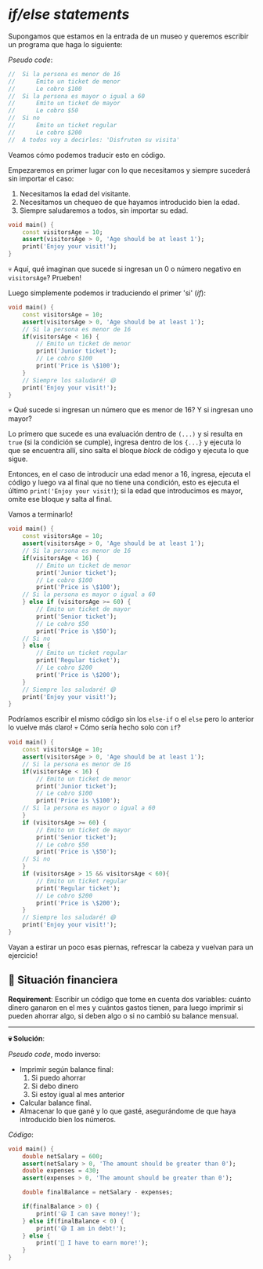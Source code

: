 # _if/else statements_

Supongamos que estamos en la entrada de un museo y queremos escribir un programa que haga lo siguiente:

_Pseudo code_:

```dart
//  Si la persona es menor de 16
//      Emito un ticket de menor
//      Le cobro $100
//  Si la persona es mayor o igual a 60
//      Emito un ticket de mayor
//      Le cobro $50
//  Si no
//      Emito un ticket regular
//      Le cobro $200
//  A todos voy a decirles: 'Disfruten su visita'
```

Veamos cómo podemos traducir esto en código.

Empezaremos en primer lugar con lo que necesitamos y siempre sucederá sin importar el caso:

1. Necesitamos la edad del visitante.
2. Necesitamos un chequeo de que hayamos introducido bien la edad.
3. Siempre saludaremos a todos, sin importar su edad.

```dart
void main() {
    const visitorsAge = 10;
    assert(visitorsAge > 0, 'Age should be at least 1');
    print('Enjoy your visit!');
}
```

💀 Aquí, qué imaginan que sucede si ingresan un 0 o número negativo en `visitorsAge`? Prueben!

Luego simplemente podemos ir traduciendo el primer 'si' (_if_):

```dart
void main() {
    const visitorsAge = 10;
    assert(visitorsAge > 0, 'Age should be at least 1');
    // Si la persona es menor de 16
    if(visitorsAge < 16) {
        // Emito un ticket de menor
        print('Junior ticket');
        // Le cobro $100
        print('Price is \$100');
    }
    // Siempre los saludaré! 😄
    print('Enjoy your visit!');
}
```

💀 Qué sucede si ingresan un número que es menor de 16? Y si ingresan uno mayor?

Lo primero que sucede es una evaluación dentro de `(...)` y si resulta en `true` (si la condición se cumple), ingresa dentro de los `{...}` y ejecuta lo que se encuentra allí, sino salta el bloque _block_ de código y ejecuta lo que sigue.

Entonces, en el caso de introducir una edad menor a 16, ingresa, ejecuta el código y luego va al final que no tiene una condición, esto es ejecuta el último `print('Enjoy your visit!`); si la edad que introducimos es mayor, omite ese bloque y salta al final.

Vamos a terminarlo!

```dart
void main() {
    const visitorsAge = 10;
    assert(visitorsAge > 0, 'Age should be at least 1');
    // Si la persona es menor de 16
    if(visitorsAge < 16) {
        // Emito un ticket de menor
        print('Junior ticket');
        // Le cobro $100
        print('Price is \$100');
    // Si la persona es mayor o igual a 60
    } else if (visitorsAge >= 60) {
        // Emito un ticket de mayor
        print('Senior ticket');
        // Le cobro $50
        print('Price is \$50');        
    // Si no
    } else {
        // Emito un ticket regular
        print('Regular ticket');
        // Le cobro $200
        print('Price is \$200');         
    }
    // Siempre los saludaré! 😄
    print('Enjoy your visit!');
}
```

Podríamos escribir el mismo código sin los `else-if` o el `else` pero lo anterior lo vuelve más claro! 💀 Cómo sería hecho solo con `if`?

```dart
void main() {
    const visitorsAge = 10;
    assert(visitorsAge > 0, 'Age should be at least 1');
    // Si la persona es menor de 16
    if(visitorsAge < 16) {
        // Emito un ticket de menor
        print('Junior ticket');
        // Le cobro $100
        print('Price is \$100');
    // Si la persona es mayor o igual a 60
    }
    if (visitorsAge >= 60) {
        // Emito un ticket de mayor
        print('Senior ticket');
        // Le cobro $50
        print('Price is \$50');        
    // Si no
    }
    if (visitorsAge > 15 && visitorsAge < 60){
        // Emito un ticket regular
        print('Regular ticket');
        // Le cobro $200
        print('Price is \$200');         
    }
    // Siempre los saludaré! 😄
    print('Enjoy your visit!');
}
```

Vayan a estirar un poco esas piernas, refrescar la cabeza y vuelvan para un ejercicio!

## 💪 Situación financiera

__Requirement__: Escribir un código que tome en cuenta dos variables: cuánto dinero ganaron en el mes y cuántos gastos tienen, para luego imprimir si pueden ahorrar algo, si deben algo o si no cambió su balance mensual.

---

__💀 Solución__:

_Pseudo code_, modo inverso:

- Imprimir según balance final:
    1. Si puedo ahorrar
    2. Si debo dinero
    3. Si estoy igual al mes anterior
- Calcular balance final.
- Almacenar lo que gané y lo que gasté, asegurándome de que haya introducido bien los números.

_Código_:

```dart
void main() {
    double netSalary = 600;
    assert(netSalary > 0, 'The amount should be greater than 0');
    double expenses = 430;
    assert(expenses > 0, 'The amount should be greater than 0');

    double finalBalance = netSalary - expenses;

    if(finalBalance > 0) {
        print('😃 I can save money!');
    } else if(finalBalance < 0) {
        print('😅 I am in debt!');
    } else {
        print('🤨 I have to earn more!');
    }
}
```
